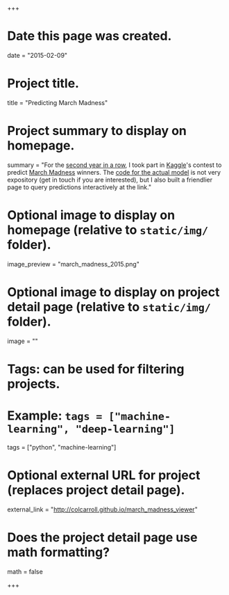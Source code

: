 +++
# Date this page was created.
date = "2015-02-09"

# Project title.
title = "Predicting March Madness"

# Project summary to display on homepage.
summary = "For the [second year in a row](http://www.kaggle.com/c/march-machine-learning-mania/leaderboard), I took part in [Kaggle](http://www.kaggle.com/)'s contest to predict [March Madness](http://en.wikipedia.org/wiki/NCAA_Men%27s_Division_I_Basketball_Championship) winners. The [code for the actual model](https://github.com/ColCarroll/march_madness) is not very expository (get in touch if you are interested), but I also built a friendlier page to query predictions interactively at the link."

# Optional image to display on homepage (relative to `static/img/` folder).
image_preview = "march_madness_2015.png"

# Optional image to display on project detail page (relative to `static/img/` folder).
image = ""

# Tags: can be used for filtering projects.
# Example: `tags = ["machine-learning", "deep-learning"]`
tags = ["python", "machine-learning"]

# Optional external URL for project (replaces project detail page).
external_link = "http://colcarroll.github.io/march_madness_viewer"

# Does the project detail page use math formatting?
math = false

+++
